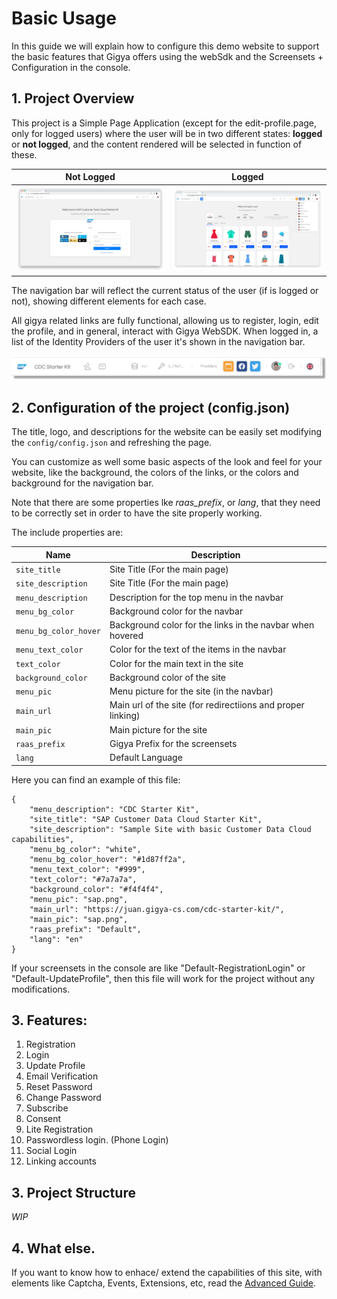 # Basic Usage

In this guide we will explain how to configure this demo website to support the basic features that Gigya offers using the webSdk and the Screensets + Configuration in the console.

## 1. Project Overview

This project is a Simple Page Application (except for the edit-profile.page, only for logged users) where the user will be in two different states: __logged__ or __not logged__, and the content rendered will be selected in function of these.

| Not Logged | Logged |
|-|-|
|![Not Logged](img/basic/0-not-logged.png)|![Logged](img/basic/1-logged-with-language.png)



The navigation bar will reflect the current status of the user (if is logged or not), showing different elements for each case.

All gigya related links are fully functional, allowing us to register, login, edit the profile, and in general, interact with Gigya WebSDK. When logged in, a list of the Identity Providers of the user it's shown in the navigation bar.

![Bar Example](img/basic/1-logged-short-bar.png)


## 2. Configuration of the project (config.json)

The title, logo, and descriptions for the website can be easily set modifying the ```config/config.json``` and refreshing the page.

You can customize as well some basic aspects of the look and feel for your website, like the background, the colors of the links, or the colors and background for the navigation bar.

Note that there are some properties lke _raas_prefix_, or _lang_, that they need to be correctly set in order to have the site properly working.

The include properties are:

| Name | Description |
|-|-|
|```site_title```|Site Title (For the main page)
|```site_description```|Site Title (For the main page)
|```menu_description```|Description for the top menu in the navbar
|```menu_bg_color```|Background color for the navbar
|```menu_bg_color_hover```|Background color for the links in the navbar when hovered
|```menu_text_color```|Color for the text of the items in the navbar
|```text_color```|Color for the main text in the site
|```background_color```|Background color of the site
|```menu_pic```|Menu picture for the site (in the navbar)
|```main_url```|Main url of the site (for redirectiions and proper linking)
|```main_pic```|Main picture for the site
|```raas_prefix```|Gigya Prefix for the screensets
|```lang```|Default Language


Here you can find an example of this file:

```
{
    "menu_description": "CDC Starter Kit",
    "site_title": "SAP Customer Data Cloud Starter Kit",
    "site_description": "Sample Site with basic Customer Data Cloud capabilities",
    "menu_bg_color": "white",
    "menu_bg_color_hover": "#1d87ff2a",
    "menu_text_color": "#999",
    "text_color": "#7a7a7a",
    "background_color": "#f4f4f4",
    "menu_pic": "sap.png",
    "main_url": "https://juan.gigya-cs.com/cdc-starter-kit/",
    "main_pic": "sap.png",
    "raas_prefix": "Default",
    "lang": "en"
}

```
If your screensets in the console are like "Default-RegistrationLogin" or "Default-UpdateProfile", then this file will work for the project without any modifications.

## 3. Features:

1. Registration
2. Login
3. Update Profile
4. Email Verification
5. Reset Password
6. Change Password
7. Subscribe
8. Consent
9. Lite Registration
10. Passwordless login. (Phone Login)
11. Social Login
12. Linking accounts

## 3. Project Structure
_WIP_

## 4. What else.

If you want to know how to enhace/ extend the capabilities of this site, with elements like Captcha, Events, Extensions, etc, read the [Advanced Guide](docs/advanced.md).
